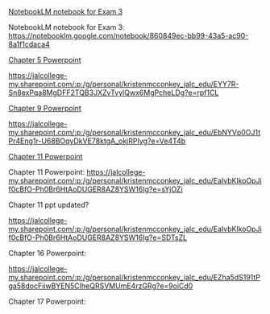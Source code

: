 [NotebookLM notebook for Exam 3](https://notebooklm.google.com/notebook/860849ec-bb99-43a5-ac90-8a1f1cdaca44)

NotebookLM notebook for Exam 3:
https://notebooklm.google.com/notebook/860849ec-bb99-43a5-ac90-8a1f1cdaca4

[Chapter 5 Powerpoint](https://jalcollege-my.sharepoint.com/:p:/g/personal/kristenmcconkey_jalc_edu/EYY7R-Sn8exPqa8MgDFF2TQB3JXZvTvylQwx6MgPcheLDg?e=rpf1CL)

https://jalcollege-my.sharepoint.com/:p:/g/personal/kristenmcconkey_jalc_edu/EYY7R-Sn8exPqa8MgDFF2TQB3JXZvTvylQwx6MgPcheLDg?e=rpf1CL

[Chapter 9 Powerpoint](https://jalcollege-my.sharepoint.com/:p:/g/personal/kristenmcconkey_jalc_edu/EbNYVp0OJ1tPr4Eng1r-U68BOqyDkVE78ktgA_okjRPIyg?e=Ve4T4b)

https://jalcollege-my.sharepoint.com/:p:/g/personal/kristenmcconkey_jalc_edu/EbNYVp0OJ1tPr4Eng1r-U68BOqyDkVE78ktgA_okjRPIyg?e=Ve4T4b

[Chapter 11 Powerpoint](https://jalcollege-my.sharepoint.com/:p:/g/personal/kristenmcconkey_jalc_edu/EaIvbKlkoOpJif0cBfO-Ph0Br6HtAoDUGER8AZ8YSW16Ig?e=sYjOZi)

Chapter 11 Powerpoint:
https://jalcollege-my.sharepoint.com/:p:/g/personal/kristenmcconkey_jalc_edu/EaIvbKlkoOpJif0cBfO-Ph0Br6HtAoDUGER8AZ8YSW16Ig?e=sYjOZi

Chapter 11 ppt updated?

https://jalcollege-my.sharepoint.com/:p:/g/personal/kristenmcconkey_jalc_edu/EaIvbKlkoOpJif0cBfO-Ph0Br6HtAoDUGER8AZ8YSW16Ig?e=SDTsZL

Chapter 16 Powerpoint:

https://jalcollege-my.sharepoint.com/:p:/g/personal/kristenmcconkey_jalc_edu/EZha5dS191tPga58docFiiwBYEN5CIheQRSVMUmE4rzGRg?e=9oiCd0

Chapter 17 Powerpoint:

